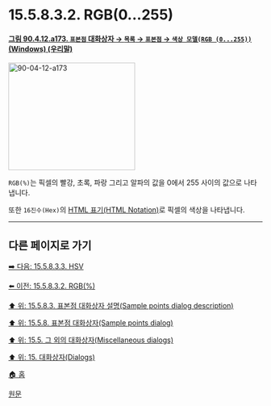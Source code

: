 # 15.5.8.3.2. RGB(0...255)

<a id="90-04-12-a173"></a>

#### [그림 90.4.12.a173. `표본점` 대화상자 → `목록` → `표본점` → `색상 모델(RGB (0...255))` (Windows) (우리말)](./90-04-0012-sample_points.md#90-04-12-a173)
<img width="251" height="213" alt="90-04-12-a173" src="https://github.com/user-attachments/assets/fba8be25-04fa-44ef-a1a0-4e2bfbf8ea78" />

`RGB(%)`는 픽셀의 빨강, 초록, 파랑 그리고 알파의 값을 0에서 255 사이의 값으로 나타냅니다.

또한 `16진수(Hex)`의 [HTML 표기(HTML Notation)](./19-glossaryx-html_notation.md)로 픽셀의 색상을 나타냅니다.

***

## 다른 페이지로 가기

[➡️ 다음: 15.5.8.3.3. HSV](./15-05-08-03-04-hsv.md)

[⬅️ 이전: 15.5.8.3.2. RGB(%)](./15-05-08-03-02-rgb_percentage.md)

[⬆️ 위: 15.5.8.3. 표본점 대화상자 설명(Sample points dialog description)](./15-05-08-03-00-sample_points_dialog_description.md)

[⬆️ 위: 15.5.8. 표본점 대화상자(Sample points dialog)](./15-05-08-00-sample-points-dialog.md)

[⬆️ 위: 15.5. 그 외의 대화상자(Miscellaneous dialogs)](./15-05-00-miscellaneous-dialogs.md)

[⬆️ 위: 15. 대화상자(Dialogs)](./15-00-dialogs.md)

[🏠 홈](./00-home.md)

[원문](https://docs.gimp.org/2.10/ko/gimp-sample-point-dialog.html#idm22128)